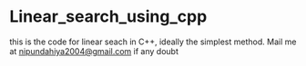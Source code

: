 # Linear_search_using_cpp
this is the code for linear seach in C++, ideally the simplest method. Mail me at nipundahiya2004@gmail.com if any doubt

